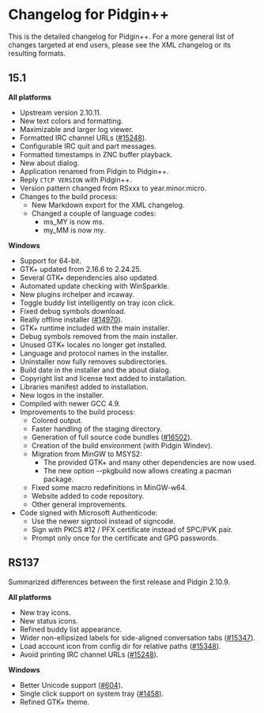 # Changelog for Pidgin++

This is the detailed changelog for Pidgin++. For a more general list of changes
targeted at end users, please see the XML changelog or its resulting formats.


## 15.1

**All platforms**
* Upstream version 2.10.11.
* New text colors and formatting.
* Maximizable and larger log viewer.
* Formatted IRC channel URLs ([#15248][3]).
* Configurable IRC quit and part messages.
* Formatted timestamps in ZNC buffer playback.
* New about dialog.
* Application renamed from Pidgin to Pidgin++.
* Reply `CTCP VERSION` with Pidgin++.
* Version pattern changed from RSxxx to year.minor.micro.
* Changes to the build process:
    - New Markdown export for the XML changelog.
    - Changed a couple of language codes:
        - ms_MY is now ms.
        - my_MM is now my.

**Windows**
* Support for 64-bit.
* GTK+ updated from 2.16.6 to 2.24.25.
* Several GTK+ dependencies also updated.
* Automated update checking with WinSparkle.
* New plugins irchelper and ircaway.
* Toggle buddy list intelligently on tray icon click.
* Fixed debug symbols download.
* Really offline installer ([#14970][7]).
* GTK+ runtime included with the main installer.
* Debug symbols removed from the main installer.
* Unused GTK+ locales no longer get installed.
* Language and protocol names in the installer.
* Uninstaller now fully removes subdirectories.
* Build date in the installer and the about dialog.
* Copyright list and license text added to installation.
* Libraries manifest added to installation.
* New logos in the installer.
* Compiled with newer GCC 4.9.
* Improvements to the build process:
    - Colored output.
    - Faster handling of the staging directory.
    - Generation of full source code bundles ([#16502][8]).
    - Creation of the build environment (with Pidgin Windev).
    - Migration from MinGW to MSYS2:
        - The provided GTK+ and many other dependencies are now used.
        - The new option --pkgbuild now allows creating a pacman package.
    - Fixed some macro redefinitions in MinGW-w64.
    - Website added to code repository.
    - Other general improvements.
* Code signed with Microsoft Authenticode:
    - Use the newer signtool instead of signcode.
    - Sign with PKCS #12 / PFX certificate instead of SPC/PVK pair.
    - Prompt only once for the certificate and GPG passwords.


## RS137

Summarized differences between the first release and Pidgin 2.10.9.

**All platforms**
* New tray icons.
* New status icons.
* Refined buddy list appearance.
* Wider non-ellipsized labels for side-aligned conversation tabs ([#15347][5]).
* Load account icon from config dir for relative paths ([#15348][4]).
* Avoid printing IRC channel URLs ([#15248][3]).

**Windows**
* Better Unicode support ([#604][2]).
* Single click support on system tray ([#1458][1]).
* Refined GTK+ theme.


[1]: https://developer.pidgin.im/ticket/1458
[2]: https://developer.pidgin.im/ticket/604
[3]: https://developer.pidgin.im/ticket/15248
[4]: https://developer.pidgin.im/ticket/15348
[5]: https://developer.pidgin.im/ticket/15347
[6]: https://developer.pidgin.im/ticket/16285
[7]: https://developer.pidgin.im/ticket/14970
[8]: https://developer.pidgin.im/ticket/16502
